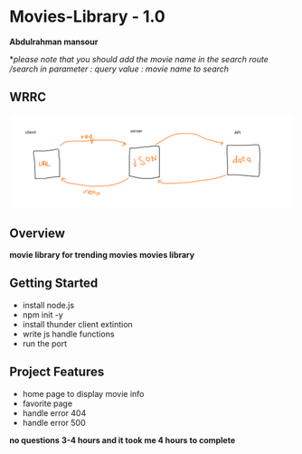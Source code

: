 # Movies-Library - 1.0
**Abdulrahman mansour**

**please note that you should add the movie name in the search route /search in *parameter : query* *value : movie name to search**

## WRRC
![image](./Movie%20Data/API.png)

## Overview
**movie library for trending movies**
**movies library**
## Getting Started
- install node.js
- npm init -y
- install thunder client extintion
- write js handle functions 
- run the port

## Project Features
- home page to display movie info 
- favorite page 
- handle error 404
- handle error 500

**no questions**
**3-4 hours and it took me 4 hours to complete**
